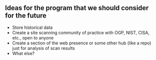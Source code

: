 
## Ideas for the program that we should consider for the future

* Store historical data 
* Create a site scanning community of practice with OGP, NIST, CISA, etc., open to anyone 
* Create a section of the web presence or some other hub (like a repo) just for analysis of scan results
* What else?
